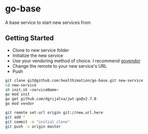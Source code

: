 # go-base
A base service to start new services from

## Getting Started

* Clone to new service folder
* Initialize the new service
* Use your vendoring method of choice.  I recommend [govendor](https://github.com/kardianos/govendor)
* Change the remote to your new service's URL
* Push

```sh
git clone git@github.com:healthimation/go-base.git new-service
cd new-service
sh init.sh <serviceName>
go mod init
go get github.com/dgrijalva/jwt-go@v2.7.0
go mod vendor

git remote set-url origin git://new.url.here
git add *
git commit -m "initial clone"
git push -u origin master
```
